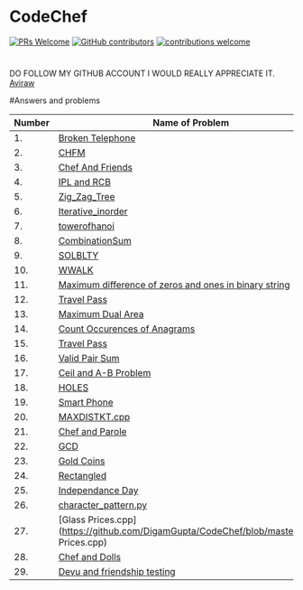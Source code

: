 # CodeChef 
[![PRs Welcome](https://img.shields.io/badge/PRs-welcome-brightgreen.svg?style=flat-square)](http://makeapullrequest.com)
[![GitHub contributors](https://img.shields.io/github/contributors/aviraw/CodeChef.svg)](https://github.com/aviraw/CodeChef/graphs/contributors)
[![contributions welcome](https://img.shields.io/static/v1.svg?label=Contributions&message=Welcome&color=0059b3&style=flat-square)](https://github.com/aviraw/CodeChef/blob/master/contributing.md)&nbsp;
#

DO FOLLOW MY GITHUB ACCOUNT I WOULD REALLY APPRECIATE IT. [Aviraw](https://github.com/aviraw/)


#Answers and problems

| Number | Name of Problem | Contributed By |
|-|-|-|
|1.|[Broken Telephone](https://github.com/aviraw/CodeChef/blob/master/Broken%20Telephone)|[sachin-cpp](https://github.com/sachin-cpp)|
|2.|[CHFM](https://github.com/aviraw/CodeChef/blob/master/CHFM)|[aviraw](https://github.com/aviraw)|
|3.|[Chef And Friends](https://github.com/aviraw/CodeChef/blob/master/Chef%20And%20Friends)|[aviraw](https://github.com/aviraw)|
|4.|[IPL and RCB](https://github.com/VkRan/CodeChef-1/blob/master/IPL%20and%20RCB.cpp)|[VkRan](https://github.com/VkRan)
|5.|[Zig_Zag_Tree](https://github.com/aviraw/CodeChef/blob/master/Broken%20Telephone)|[RaghavJindal13](https://github.com/RaghavJindal13)|
|6.|[Iterative_inorder](https://github.com/aviraw/CodeChef/blob/master/Broken%20Telephone)|[Kr-Raman](https://github.com/Kr-Raman)|
|7.|[towerofhanoi](https://github.com/dhairya2019/CodeChef/blob/master/towerofhanoi.cpp/)|[dhairya2019](https://github.com/dhairya2019)|
|8.|[CombinationSum](https://github.com/ananya07105/CodeChef/blob/master/CombinationSum)|[Ananya Sharma](https://github.com/ananya07105)|
|9.|[SOLBLTY](https://github.com/SidGoyal15555/CodeChef/commit/dca992f0f3b7f0d9887f7fcf0f3a20f693730319)|[SidGoyal15555](https://github.com/SidGoyal15555)|
|10.|[WWALK](https://github.com/rupal2711/CodeChef/commit/c732c1b93a9a8b8059a9b044c9a1b1551c9151ff)|[rupal2711](https://github.com/rupal2711)|
|11.|[Maximum difference of zeros and ones in binary string](https://github.com/Med16-11/CodeChef/blob/master/Maximum%20difference%20of%200s%20and%201s%20in%20binary%20string.cpp)|[Med16-11](https://github.com/Med16-11)|
|12.|[Travel Pass](https://github.com/aviraw/CodeChef/blob/master/Travel_Pass.cpp)|[DEEP DAS](https://github.com/myselfdeepdas)|
|13.|[Maximum Dual Area](https://github.com/AnjiAgrawal/CodeChef/blob/master/Minimum%20Dual%20Area.cpp)|[Anjali Agrawal](https://github.com/AnjiAgrawal)|
|14.|[Count Occurences of Anagrams](https://github.com/Med16-11/CodeChef/blob/master/Count%20Occurences%20of%20Anagrams.cpp)|[Med16-11](https://github.com/Med16-11)|
|15.|[Travel Pass](https://github.com/aviraw/CodeChef/blob/master/Travel_Pass.cpp)|[DEEP DAS](https://github.com/myselfdeepdas)|
|16.|[Valid Pair Sum](https://github.com/Med16-11/CodeChef/blob/master/Valid%20Pair%20Sum.cpp)|[Med16-11](https://github.com/Med16-11)|
|17.|[Ceil and A-B Problem](https://github.com/SajalRuhela017/CodeChef/blob/master/Ceil_AB.cpp)|[Sajal Ruhela](https://github.com/SajalRuhela017)|
|18.|[HOLES](https://github.com/aviraw/CodeChef/blob/master/holes_in_a_text.py)|[Kodali Bhavana](https://github.com/Kodali-Bhavana)|
|19.|[Smart Phone](https://github.com/SajalRuhela017/CodeChef/blob/master/Smart%20Phone.cpp)|[Sajal Ruhela](https://github.com/SajalRuhela017)|
|20.|[MAXDISTKT.cpp](https://github.com/sysoutayush/CodeChef/blob/master/MAXDISTKT.cpp)|[Ayush yadav](https://github.com/sysoutayush)|
|21.|[Chef and Parole](https://github.com/uditjainstjis/CodeChef/blob/master/Chef%20and%20Parole.cpp)|[Udit Jain](https://github.com/uditjainstjis)|
|22.|[GCD](https://github.com/uditjainstjis/CodeChef/blob/master/GCD.cpp)|[Udit Jain](https://github.com/uditjainstjis)|
|23.|[Gold Coins](https://github.com/uditjainstjis/CodeChef/blob/master/Gold%20Coins.cpp)|[Udit Jain](https://github.com/uditjainstjis)|
|24.|[Rectangled](https://github.com/uditjainstjis/CodeChef/blob/master/Rectangled.cpp)|[Udit Jain](https://github.com/uditjainstjis)|
|25.|[Independance Day](https://github.com/uditjainstjis/CodeChef/blob/master/Independance%20Day.cpp)|[Udit Jain](https://github.com/uditjainstjis)|
|26.|[character_pattern.py](https://github.com/DigamGupta/CodeChef/blob/master/character_pattern.py)|[Digam Gupta](https://github.com/DigamGupta)|
|27.|[Glass Prices.cpp](https://github.com/DigamGupta/CodeChef/blob/master/Glass Prices.cpp)|[Agastya Kumar Yadav](https://github.com/agastya3636))|
|28.|[Chef and Dolls](https://github.com/Akshay-66/CodeChef/blob/master/Chef_and_Dolls.java)|[Akshay B](https://github.com/Akshay-66)|
|29.|[Devu and friendship testing](https://github.com/Akshay-66/CodeChef/blob/master/Devu_and_friendship_testing.java)|[Akshay B](https://github.com/Akshay-66)|
